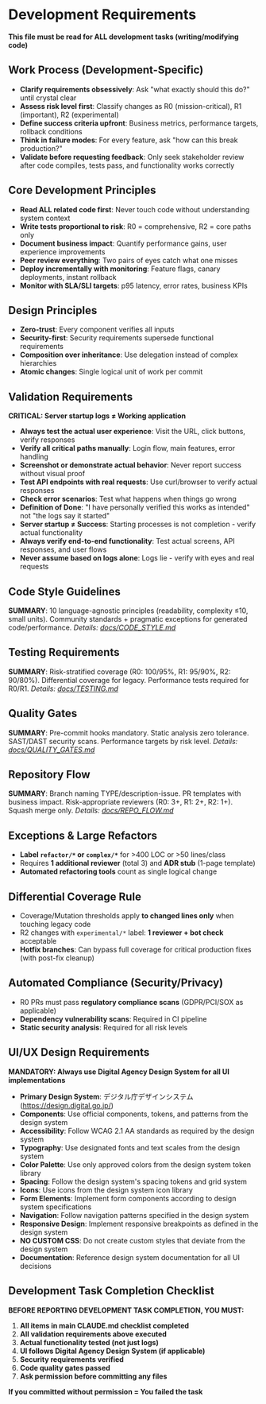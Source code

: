 # Development Requirements

**This file must be read for ALL development tasks (writing/modifying code)**

## Work Process (Development-Specific)

- **Clarify requirements obsessively**: Ask "what exactly should this do?" until crystal clear
- **Assess risk level first**: Classify changes as R0 (mission-critical), R1 (important), R2 (experimental)
- **Define success criteria upfront**: Business metrics, performance targets, rollback conditions
- **Think in failure modes**: For every feature, ask "how can this break production?"
- **Validate before requesting feedback**: Only seek stakeholder review after code compiles, tests pass, and functionality works correctly

## Core Development Principles

- **Read ALL related code first**: Never touch code without understanding system context
- **Write tests proportional to risk**: R0 = comprehensive, R2 = core paths only
- **Document business impact**: Quantify performance gains, user experience improvements
- **Peer review everything**: Two pairs of eyes catch what one misses
- **Deploy incrementally with monitoring**: Feature flags, canary deployments, instant rollback
- **Monitor with SLA/SLI targets**: p95 latency, error rates, business KPIs

## Design Principles

- **Zero-trust**: Every component verifies all inputs
- **Security-first**: Security requirements supersede functional requirements
- **Composition over inheritance**: Use delegation instead of complex hierarchies
- **Atomic changes**: Single logical unit of work per commit

## Validation Requirements

**CRITICAL: Server startup logs ≠ Working application**

- **Always test the actual user experience**: Visit the URL, click buttons, verify responses
- **Verify all critical paths manually**: Login flow, main features, error handling
- **Screenshot or demonstrate actual behavior**: Never report success without visual proof
- **Test API endpoints with real requests**: Use curl/browser to verify actual responses
- **Check error scenarios**: Test what happens when things go wrong
- **Definition of Done**: "I have personally verified this works as intended" not "the logs say it started"
- **Server startup ≠ Success**: Starting processes is not completion - verify actual functionality
- **Always verify end-to-end functionality**: Test actual screens, API responses, and user flows
- **Never assume based on logs alone**: Logs lie - verify with eyes and real requests

## Code Style Guidelines

**SUMMARY**: 10 language-agnostic principles (readability, complexity ≤10, small units). Community standards + pragmatic exceptions for generated code/performance.
_Details: [docs/CODE_STYLE.md](docs/CODE_STYLE.md)_

## Testing Requirements

**SUMMARY**: Risk-stratified coverage (R0: 100/95%, R1: 95/90%, R2: 90/80%). Differential coverage for legacy. Performance tests required for R0/R1.
_Details: [docs/TESTING.md](docs/TESTING.md)_

## Quality Gates

**SUMMARY**: Pre-commit hooks mandatory. Static analysis zero tolerance. SAST/DAST security scans. Performance targets by risk level.
_Details: [docs/QUALITY_GATES.md](docs/QUALITY_GATES.md)_

## Repository Flow

**SUMMARY**: Branch naming TYPE/description-issue. PR templates with business impact. Risk-appropriate reviewers (R0: 3+, R1: 2+, R2: 1+). Squash merge only.
_Details: [docs/REPO_FLOW.md](docs/REPO_FLOW.md)_

## Exceptions & Large Refactors

- **Label `refactor/*` or `complex/*`** for >400 LOC or >50 lines/class
- Requires **1 additional reviewer** (total 3) and **ADR stub** (1-page template)
- **Automated refactoring tools** count as single logical change

## Differential Coverage Rule

- Coverage/Mutation thresholds apply **to changed lines only** when touching legacy code
- R2 changes with `experimental/*` label: **1 reviewer + bot check** acceptable
- **Hotfix branches**: Can bypass full coverage for critical production fixes (with post-fix cleanup)

## Automated Compliance (Security/Privacy)

- R0 PRs must pass **regulatory compliance scans** (GDPR/PCI/SOX as applicable)
- **Dependency vulnerability scans**: Required in CI pipeline
- **Static security analysis**: Required for all risk levels

## UI/UX Design Requirements

**MANDATORY: Always use Digital Agency Design System for all UI implementations**

- **Primary Design System**: デジタル庁デザインシステム (https://design.digital.go.jp/)
- **Components**: Use official components, tokens, and patterns from the design system
- **Accessibility**: Follow WCAG 2.1 AA standards as required by the design system
- **Typography**: Use designated fonts and text scales from the design system
- **Color Palette**: Use only approved colors from the design system token library
- **Spacing**: Follow the design system's spacing tokens and grid system
- **Icons**: Use icons from the design system icon library
- **Form Elements**: Implement form components according to design system specifications
- **Navigation**: Follow navigation patterns specified in the design system
- **Responsive Design**: Implement responsive breakpoints as defined in the design system
- **NO CUSTOM CSS**: Do not create custom styles that deviate from the design system
- **Documentation**: Reference design system documentation for all UI decisions

## Development Task Completion Checklist

**BEFORE REPORTING DEVELOPMENT TASK COMPLETION, YOU MUST:**

1. **All items in main CLAUDE.md checklist completed**
2. **All validation requirements above executed**
3. **Actual functionality tested (not just logs)**
4. **UI follows Digital Agency Design System (if applicable)**
5. **Security requirements verified**
6. **Code quality gates passed**
7. **Ask permission before committing any files**

**If you committed without permission = You failed the task**
